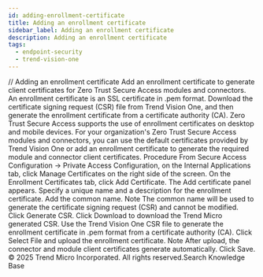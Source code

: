 ```yaml
---
id: adding-enrollment-certificate
title: Adding an enrollment certificate
sidebar_label: Adding an enrollment certificate
description: Adding an enrollment certificate
tags:
  - endpoint-security
  - trend-vision-one
---
```


/*<![CDATA[*/ $('#title').html($('meta[name=map-description]').attr('content')); /*]]>*/ Adding an enrollment certificate Add an enrollment certificate to generate client certificates for Zero Trust Secure Access modules and connectors. An enrollment certificate is an SSL certificate in .pem format. Download the certificate signing request (CSR) file from Trend Vision One, and then generate the enrollment certificate from a certificate authority (CA). Zero Trust Secure Access supports the use of enrollment certificates on desktop and mobile devices. For your organization's Zero Trust Secure Access modules and connectors, you can use the default certificates provided by Trend Vision One or add an enrollment certificate to generate the required module and connector client certificates. Procedure From Secure Access Configuration → Private Access Configuration, on the Internal Applications tab, click Manage Certificates on the right side of the screen. On the Enrollment Certificates tab, click Add Certificate. The Add certificate panel appears. Specify a unique name and a description for the enrollment certificate. Add the common name. Note The common name will be used to generate the certificate signing request (CSR) and cannot be modified. Click Generate CSR. Click Download to download the Trend Micro generated CSR. Use the Trend Vision One CSR file to generate the enrollment certificate in .pem format from a certificate authority (CA). Click Select File and upload the enrollment certificate. Note After upload, the connector and module client certificates generate automatically. Click Save. © 2025 Trend Micro Incorporated. All rights reserved.Search Knowledge Base